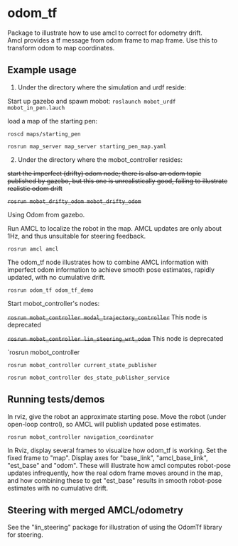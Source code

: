 # odom_tf
Package to illustrate how to use amcl to correct for odometry drift.  
Amcl provides a tf message from odom frame to map frame.  Use this to
transform odom to map coordinates.  

## Example usage

1. Under the directory where the simulation and urdf reside:

Start up gazebo and spawn mobot:
`roslaunch mobot_urdf mobot_in_pen.lauch`


load a map of the starting pen:

`roscd maps/starting_pen`

`rosrun map_server map_server starting_pen_map.yaml`

2. Under the directory where the mobot_controller resides:

~~start the imperfect (drifty) odom node; there is also an odom topic published by gazebo, but this
one is unrealistically good, failing to illustrate realistic odom drift~~

~~`rosrun mobot_drifty_odom mobot_drifty_odom`~~

Using Odom from gazebo.

Run AMCL to localize the robot in the map.  AMCL updates are only about 1Hz, and thus
unsuitable for steering feedback.

`rosrun amcl amcl`

The odom_tf node illustrates how to combine AMCL information with imperfect odom information
to achieve smooth pose estimates, rapidly updated, with no cumulative drift.  

`rosrun odom_tf odom_tf_demo`

Start mobot_controller's nodes:

~~`rosrun mobot_controller modal_trajectory_controller`~~ This node is deprecated

~~`rosrun mobot_controller lin_steering_wrt_odom`~~ This node is deprecated

`rosrun mobot_controller 

`rosrun mobot_controller current_state_publisher`

`rosrun mobot_controller des_state_publisher_service`

## Running tests/demos
In rviz, give the robot an approximate starting pose.
Move the robot (under open-loop control), so AMCL will publish updated pose estimates.

`rosrun mobot_controller navigation_coordinator`  

In Rviz, display several frames to visualize how odom_tf is working.  Set the fixed frame to "map".
Display axes for "base_link", "amcl_base_link", "est_base" and "odom".
These will illustrate how amcl computes robot-pose updates infrequently, how the real odom frame
moves around in the map, and how combining these to get "est_base" results in smooth robot-pose
estimates with no cumulative drift.

## Steering with merged AMCL/odometry
See the "lin_steering" package for illustration of using the OdomTf library for steering.
  
